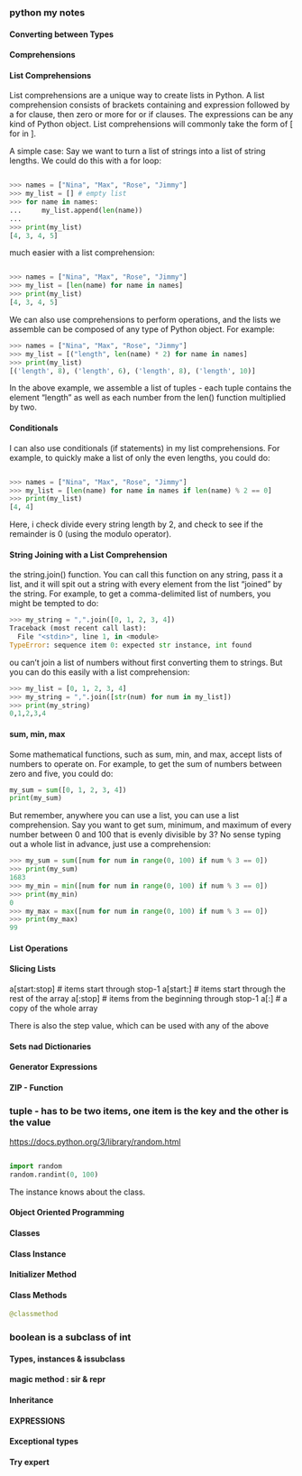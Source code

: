 ### python my notes

#### Converting between Types

#### Comprehensions

#### List Comprehensions

List comprehensions are a unique way to create lists in Python. A list comprehension consists of brackets containing and expression followed by a for clause, then zero or more for or if clauses. The expressions can be any kind of Python object. List comprehensions will commonly take the form of [<value> for <vars> in <iter>].

A simple case: Say we want to turn a list of strings into a list of string lengths. We could do this with a for loop:

```python

>>> names = ["Nina", "Max", "Rose", "Jimmy"]
>>> my_list = [] # empty list
>>> for name in names:
...     my_list.append(len(name))
...
>>> print(my_list)
[4, 3, 4, 5]

```

much easier with a list comprehension:

```python

>>> names = ["Nina", "Max", "Rose", "Jimmy"]
>>> my_list = [len(name) for name in names]
>>> print(my_list)
[4, 3, 4, 5]
```

We can also use comprehensions to perform operations, and the lists we assemble can be composed of any type of Python object. For example:

```python
>>> names = ["Nina", "Max", "Rose", "Jimmy"]
>>> my_list = [("length", len(name) * 2) for name in names]
>>> print(my_list)
[('length', 8), ('length', 6), ('length', 8), ('length', 10)]
```

In the above example, we assemble a list of tuples - each tuple contains the element “length” as well as each number from the len() function multiplied by two.

#### Conditionals

I can also use conditionals (if statements) in my list comprehensions. For example, to quickly make a list of only the even lengths, you could do:

```python

>>> names = ["Nina", "Max", "Rose", "Jimmy"]
>>> my_list = [len(name) for name in names if len(name) % 2 == 0]
>>> print(my_list)
[4, 4]
```

Here, i check divide every string length by 2, and check to see if the remainder is 0 (using the modulo operator).

#### String Joining with a List Comprehension

the string.join() function. You can call this function on any string, pass it a list, and it will spit out a string with every element from the list “joined” by the string. For example, to get a comma-delimited list of numbers, you might be tempted to do:

```python
>>> my_string = ",".join([0, 1, 2, 3, 4])
Traceback (most recent call last):
  File "<stdin>", line 1, in <module>
TypeError: sequence item 0: expected str instance, int found

```

ou can’t join a list of numbers without first converting them to strings. But you can do this easily with a list comprehension:

```python
>>> my_list = [0, 1, 2, 3, 4]
>>> my_string = ",".join([str(num) for num in my_list])
>>> print(my_string)
0,1,2,3,4

```

#### sum, min, max

Some mathematical functions, such as sum, min, and max, accept lists of numbers to operate on. For example, to get the sum of numbers between zero and five, you could do:

```python
my_sum = sum([0, 1, 2, 3, 4])
print(my_sum)
```

But remember, anywhere you can use a list, you can use a list comprehension. Say you want to get sum, minimum, and maximum of every number between 0 and 100 that is evenly divisible by 3? No sense typing out a whole list in advance, just use a comprehension:

```python
>>> my_sum = sum([num for num in range(0, 100) if num % 3 == 0])
>>> print(my_sum)
1683
>>> my_min = min([num for num in range(0, 100) if num % 3 == 0])
>>> print(my_min)
0
>>> my_max = max([num for num in range(0, 100) if num % 3 == 0])
>>> print(my_max)
99
```

#### List Operations

#### Slicing Lists

a[start:stop] # items start through stop-1
a[start:] # items start through the rest of the array
a[:stop] # items from the beginning through stop-1
a[:] # a copy of the whole array

There is also the step value, which can be used with any of the above

#### Sets nad Dictionaries

#### Generator Expressions

#### ZIP - Function

### tuple - has to be two items, one item is the key and the other is the value

https://docs.python.org/3/library/random.html

```python

import random
random.randint(0, 100)
```

The instance knows about the class.

#### Object Oriented Programming

#### Classes

#### Class Instance

#### Initializer Method

#### Class Methods

```python
@classmethod
```

### boolean is a subclass of int

#### Types, instances & issubclass

#### magic method : **sir** & **repr**

#### Inheritance

#### EXPRESSIONS

#### Exceptional types

#### Try expert

####
